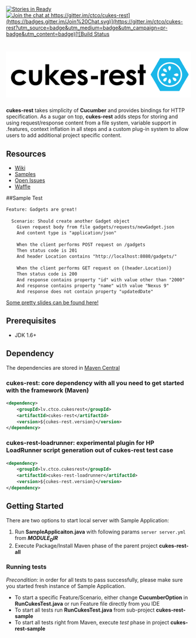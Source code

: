 [![Stories in Ready](https://badge.waffle.io/ctco/cukes-rest.png?label=ready&title=Ready)](https://waffle.io/ctco/cukes-rest)[![Join the chat at https://gitter.im/ctco/cukes-rest](https://badges.gitter.im/Join%20Chat.svg)](https://gitter.im/ctco/cukes-rest?utm_source=badge&utm_medium=badge&utm_campaign=pr-badge&utm_content=badge)[![Build Status](https://snap-ci.com/ctco/cukes-rest/branch/master/build_image)](https://snap-ci.com/ctco/cukes-rest/branch/master)
# ![cukes-rest logo](assets/cukes-rest-logo.png)
**cukes-rest** takes simplicity of **Cucumber** and provides bindings for HTTP specification. As a sugar on top, **cukes-rest**
adds steps for storing and using request/response content from a file system, variable support in .features, context 
inflation in all steps and a custom plug-in system to allow users to add additional project specific
content. 

## Resources
- [Wiki](https://github.com/ctco/cukes-rest/wiki)
- [Samples](https://github.com/ctco/cukes-rest/wiki/Test-Samples)
- [Open Issues](https://github.com/ctco/cukes-rest/issues)
- [Waffle](https://waffle.io/ctco/cukes-rest)

##Sample Test

```gherkin
Feature: Gadgets are great!

  Scenario: Should create another Gadget object
    Given request body from file gadgets/requests/newGadget.json
    And content type is "application/json"

    When the client performs POST request on /gadgets
    Then status code is 201
    And header Location contains "http://localhost:8080/gadgets/"

    When the client performs GET request on {(header.Location)}
    Then status code is 200
    And response contains property "id" with value other than "2000"
    And response contains property "name" with value "Nexus 9"
    And response does not contain property "updatedDate"
```
         
[Some pretty slides can be found here!](https://speakerdeck.com/larchaon/getting-started-with-cukes-rest)
          
## Prerequisites
- JDK 1.6+

## Dependency
The dependencies are stored in [Maven Central](http://search.maven.org/#search|ga|1|lv.ctco.cukesrest)

### cukes-rest: core dependency with all you need to get started with the framework (Maven)

```xml
<dependency>
    <groupId>lv.ctco.cukesrest</groupId>
    <artifactId>cukes-rest</artifactId>
    <version>${cukes-rest.version}</version>
</dependency>
```

### cukes-rest-loadrunner: experimental plugin for HP LoadRunner script generation out of cukes-rest test case

```xml
<dependency>
    <groupId>lv.ctco.cukesrest</groupId>
    <artifactId>cukes-rest-loadrunner</artifactId>
    <version>${cukes-rest.version}</version>
</dependency>
```

## Getting Started

There are two options to start local server with Sample Application:

1. Run **SampleApplicaiton.java** with following params `server server.yml` from **$MODULE_DIR$**
2. Execute Package/Install Maven phase of the parent project **cukes-rest-all**

### Running tests

*Precondition*: in order for all tests to pass successfully, please make sure you started fresh instance of Sample Application.

- To start a specific Feature/Scenario, either change **CucumberOption** in **RunCukesTest.java** or run Feature file directly from you IDE
- To start all tests run **RunCukesTest.java** from sub-project **cukes-rest-sample**
- To start all tests right from Maven, execute _test_ phase in project **cukes-rest-sample**
